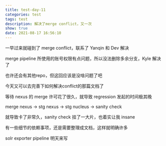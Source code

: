 ```yaml
---
title: test-day-11
categories: test
tags: test
description: 解决了merge conflict，又一次
show: true
date: 2021-08-17 16:56:10
---
```

一早过来就碰到了 merge conflict，联系了 Yanqin 和 Dev 解决

merge pipeline 所使用的账号权限有点问题，所以没法删除多余分支，Kyle 解决了

也许还会有其他repo，但这回应该是没啥问题了吧

今天又可以去完善下如何解决conflict的那篇文档了

等待 nexus 的 merge 许可花了很久，就导致 regression 发起的时间极其晚

merge nexus -> stg nexus -> stg nucleus -> sanity check

就导致卡了非常久，sanity check 挂了一大片，也着实让我 insane

有一些细节的依赖事项，还是需要整理成文档，这样就明确许多

solr exporter pipeline 明天来写
